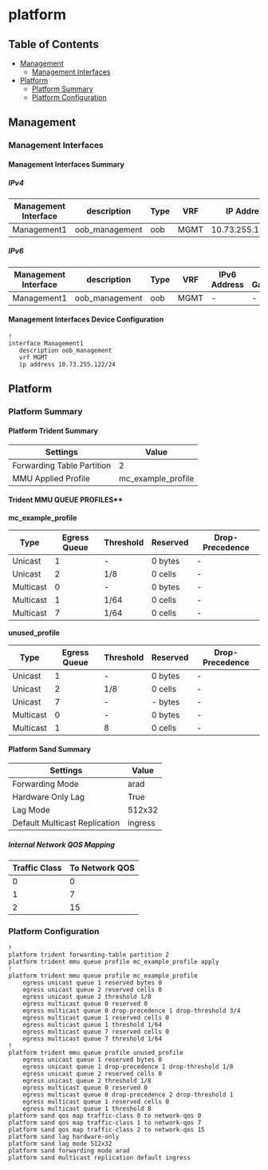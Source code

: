 # platform

## Table of Contents

- [Management](#management)
  - [Management Interfaces](#management-interfaces)
- [Platform](#platform)
  - [Platform Summary](#platform-summary)
  - [Platform Configuration](#platform-configuration)

## Management

### Management Interfaces

#### Management Interfaces Summary

##### IPv4

| Management Interface | description | Type | VRF | IP Address | Gateway |
| -------------------- | ----------- | ---- | --- | ---------- | ------- |
| Management1 | oob_management | oob | MGMT | 10.73.255.122/24 | 10.73.255.2 |

##### IPv6

| Management Interface | description | Type | VRF | IPv6 Address | IPv6 Gateway |
| -------------------- | ----------- | ---- | --- | ------------ | ------------ |
| Management1 | oob_management | oob | MGMT | - | - |

#### Management Interfaces Device Configuration

```eos
!
interface Management1
   description oob_management
   vrf MGMT
   ip address 10.73.255.122/24
```

## Platform

### Platform Summary

#### Platform Trident Summary

| Settings | Value |
| -------- | ----- |
| Forwarding Table Partition | 2 |
| MMU Applied Profile | mc_example_profile |

#### Trident MMU QUEUE PROFILES**

**mc_example_profile**

| Type | Egress Queue | Threshold | Reserved | Drop-Precedence |
| ---- | ------------ | --------- | -------- | --------------- |
| Unicast | 1 | - | 0 bytes | - |
| Unicast | 2 | 1/8 | 0 cells | - |
| Multicast | 0 | - | 0 bytes | - |
| Multicast | 1 | 1/64 | 0 cells | - |
| Multicast | 7 | 1/64 | 0 cells | - |

**unused_profile**

| Type | Egress Queue | Threshold | Reserved | Drop-Precedence |
| ---- | ------------ | --------- | -------- | --------------- |
| Unicast | 1 | - | 0 bytes | - |
| Unicast | 2 | 1/8 | 0 cells | - |
| Unicast | 7 | - | - bytes | - |
| Multicast | 0 | - | 0 bytes | - |
| Multicast | 1 | 8 | 0 cells | - |

#### Platform Sand Summary

| Settings | Value |
| -------- | ----- |
| Forwarding Mode | arad |
| Hardware Only Lag | True |
| Lag Mode | 512x32 |
| Default Multicast Replication | ingress |

##### Internal Network QOS Mapping

| Traffic Class | To Network QOS |
| ------------- | -------------- |
| 0 | 0 |
| 1 | 7 |
| 2 | 15 |

### Platform Configuration

```eos
!
platform trident forwarding-table partition 2
platform trident mmu queue profile mc_example_profile apply
!
platform trident mmu queue profile mc_example_profile
    egress unicast queue 1 reserved bytes 0
    egress unicast queue 2 reserved cells 0
    egress unicast queue 2 threshold 1/8
    egress multicast queue 0 reserved 0
    egress multicast queue 0 drop-precedence 1 drop-threshold 3/4
    egress multicast queue 1 reserved cells 0
    egress multicast queue 1 threshold 1/64
    egress multicast queue 7 reserved cells 0
    egress multicast queue 7 threshold 1/64
!
platform trident mmu queue profile unused_profile
    egress unicast queue 1 reserved bytes 0
    egress unicast queue 1 drop-precedence 1 drop-threshold 1/8
    egress unicast queue 2 reserved cells 0
    egress unicast queue 2 threshold 1/8
    egress multicast queue 0 reserved 0
    egress multicast queue 0 drop-precedence 2 drop-threshold 1
    egress multicast queue 1 reserved cells 0
    egress multicast queue 1 threshold 8
platform sand qos map traffic-class 0 to network-qos 0
platform sand qos map traffic-class 1 to network-qos 7
platform sand qos map traffic-class 2 to network-qos 15
platform sand lag hardware-only
platform sand lag mode 512x32
platform sand forwarding mode arad
platform sand multicast replication default ingress
```
